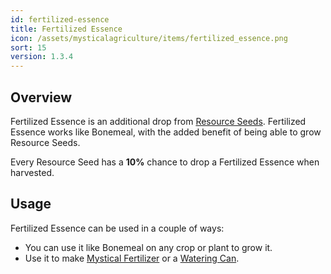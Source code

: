 ```yaml
---
id: fertilized-essence
title: Fertilized Essence
icon: /assets/mysticalagriculture/items/fertilized_essence.png
sort: 15
version: 1.3.4
---
```


## Overview

Fertilized Essence is an additional drop from [Resource Seeds](resource-seeds.md). Fertilized Essence works like Bonemeal, with the added benefit of being able to grow Resource Seeds.

Every Resource Seed has a **10%** chance to drop a Fertilized Essence when harvested.

## Usage

Fertilized Essence can be used in a couple of ways:

- You can use it like Bonemeal on any crop or plant to grow it.
- Use it to make [Mystical Fertilizer](mystical-fertilizer.md) or a [Watering Can](watering-cans.md).
